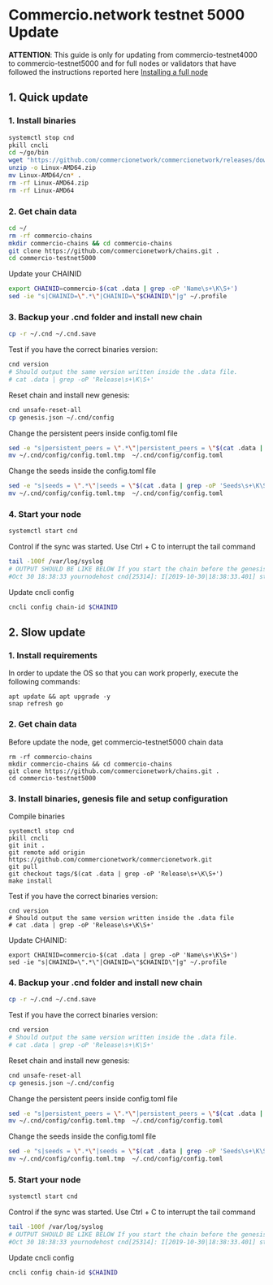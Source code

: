 # Commercio.network testnet 5000 Update

**ATTENTION**: This guide is only for updating from commercio-testnet4000 to commercio-testnet5000 and for full nodes or validators that have followed the instructions reported here [Installing a full node](https://docs.commercio.network/nodes/full-node-installation.html#_1-installing-the-software-requirements)

## 1. Quick update

### 1. Install binaries

```bash
systemctl stop cnd
pkill cncli
cd ~/go/bin
wget "https://github.com/commercionetwork/commercionetwork/releases/download/v1.3.2/Linux-AMD64.zip"
unzip -o Linux-AMD64.zip 
mv Linux-AMD64/cn* .
rm -rf Linux-AMD64.zip
rm -rf Linux-AMD64
```

### 2. Get chain data


```bash
cd ~/
rm -rf commercio-chains
mkdir commercio-chains && cd commercio-chains
git clone https://github.com/commercionetwork/chains.git .
cd commercio-testnet5000
```

Update your CHAINID

```bash
export CHAINID=commercio-$(cat .data | grep -oP 'Name\s+\K\S+')
sed -ie "s|CHAINID=\".*\"|CHAINID=\"$CHAINID\"|g" ~/.profile
```

### 3. Backup your .cnd folder and install new chain

```bash
cp -r ~/.cnd ~/.cnd.save
```

Test if you have the correct binaries version:

```bash
cnd version
# Should output the same version written inside the .data file.
# cat .data | grep -oP 'Release\s+\K\S+'
```

Reset chain and install new genesis:


```bash
cnd unsafe-reset-all
cp genesis.json ~/.cnd/config
```

Change the persistent peers inside config.toml file
```bash
sed -e "s|persistent_peers = \".*\"|persistent_peers = \"$(cat .data | grep -oP 'Persistent peers\s+\K\S+')\"|g" ~/.cnd/config/config.toml > ~/.cnd/config/config.toml.tmp
mv ~/.cnd/config/config.toml.tmp  ~/.cnd/config/config.toml
```

Change the seeds inside the config.toml file
```bash
sed -e "s|seeds = \".*\"|seeds = \"$(cat .data | grep -oP 'Seeds\s+\K\S+')\"|g" ~/.cnd/config/config.toml > ~/.cnd/config/config.toml.tmp
mv ~/.cnd/config/config.toml.tmp  ~/.cnd/config/config.toml
```

### 4. Start your node 
```bash
systemctl start cnd
```

Control if the sync was started. Use Ctrl + C to interrupt the tail command

```bash
tail -100f /var/log/syslog
# OUTPUT SHOULD BE LIKE BELOW If you start the chain before the genesis time
#Oct 30 18:38:33 yournodehost cnd[25314]: I[2019-10-30|18:38:33.401] starting ABCI with Tendermint                module=main
```

Update cncli config

```bash
cncli config chain-id $CHAINID
```

## 2. Slow update

### 1. Install requirements
In order to update the OS so that you can work properly, execute the following commands:

```shell
apt update && apt upgrade -y
snap refresh go
```

### 2. Get chain data
Before update the node, get commercio-testnet5000 chain data 

```shell
rm -rf commercio-chains
mkdir commercio-chains && cd commercio-chains
git clone https://github.com/commercionetwork/chains.git .
cd commercio-testnet5000 
```

### 3. Install binaries, genesis file and setup configuration

Compile binaries 

```shell
systemctl stop cnd
pkill cncli
git init . 
git remote add origin https://github.com/commercionetwork/commercionetwork.git
git pull
git checkout tags/$(cat .data | grep -oP 'Release\s+\K\S+')
make install
```

Test if you have the correct binaries version:

```shell
cnd version
# Should output the same version written inside the .data file
# cat .data | grep -oP 'Release\s+\K\S+'
```

Update CHAINID:

```shell
export CHAINID=commercio-$(cat .data | grep -oP 'Name\s+\K\S+')
sed -ie "s|CHAINID=\".*\"|CHAINID=\"$CHAINID\"|g" ~/.profile
```

### 4. Backup your .cnd folder and install new chain

```bash
cp -r ~/.cnd ~/.cnd.save
```

Test if you have the correct binaries version:

```bash
cnd version
# Should output the same version written inside the .data file.
# cat .data | grep -oP 'Release\s+\K\S+'
```

Reset chain and install new genesis:


```bash
cnd unsafe-reset-all
cp genesis.json ~/.cnd/config
```

Change the persistent peers inside config.toml file
```bash
sed -e "s|persistent_peers = \".*\"|persistent_peers = \"$(cat .data | grep -oP 'Persistent peers\s+\K\S+')\"|g" ~/.cnd/config/config.toml > ~/.cnd/config/config.toml.tmp
mv ~/.cnd/config/config.toml.tmp  ~/.cnd/config/config.toml
```

Change the seeds inside the config.toml file
```bash
sed -e "s|seeds = \".*\"|seeds = \"$(cat .data | grep -oP 'Seeds\s+\K\S+')\"|g" ~/.cnd/config/config.toml > ~/.cnd/config/config.toml.tmp
mv ~/.cnd/config/config.toml.tmp  ~/.cnd/config/config.toml
```

### 5. Start your node 
```bash
systemctl start cnd
```

Control if the sync was started. Use Ctrl + C to interrupt the tail command

```bash
tail -100f /var/log/syslog
# OUTPUT SHOULD BE LIKE BELOW If you start the chain before the genesis time
#Oct 30 18:38:33 yournodehost cnd[25314]: I[2019-10-30|18:38:33.401] starting ABCI with Tendermint                module=main
```

Update cncli config

```bash
cncli config chain-id $CHAINID
```

